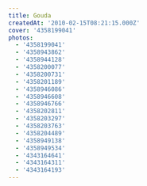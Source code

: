 ```yaml
---
title: Gouda
createdAt: '2010-02-15T08:21:15.000Z'
cover: '4358199041'
photos:
  - '4358199041'
  - '4358943862'
  - '4358944128'
  - '4358200077'
  - '4358200731'
  - '4358201189'
  - '4358946086'
  - '4358946608'
  - '4358946766'
  - '4358202811'
  - '4358203297'
  - '4358203763'
  - '4358204489'
  - '4358949138'
  - '4358949534'
  - '4343164641'
  - '4343164311'
  - '4343164193'
---
```


